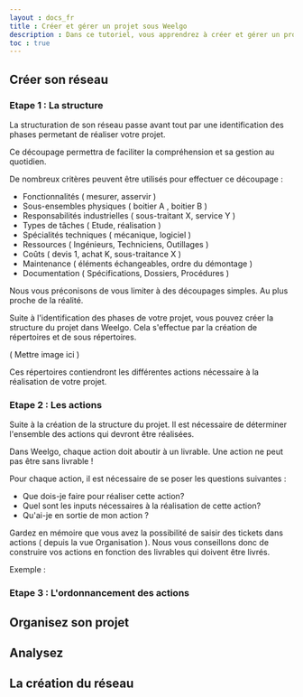 ```yaml
---
layout : docs_fr
title : Créer et gérer un projet sous Weelgo
description : Dans ce tutoriel, vous apprendrez à créer et gérer un projet Weelgo au quotidien.
toc : true
---
```



## Créer son réseau

### Etape 1 : La structure 

La structuration de son réseau passe avant tout par une identification des phases permetant de réaliser votre projet. 

Ce découpage permettra de faciliter la compréhension et sa gestion au quotidien. 

De nombreux critères peuvent être utilisés pour effectuer ce découpage : 

* Fonctionnalités ( mesurer, asservir )
* Sous-ensembles physiques ( boitier A , boitier B ) 
* Responsabilités industrielles ( sous-traitant X, service Y ) 
* Types de tâches ( Etude, réalisation ) 
* Spécialités techniques ( mécanique, logiciel ) 
* Ressources ( Ingénieurs, Techniciens, Outillages ) 
* Coûts ( devis 1, achat K, sous-traitance X ) 
* Maintenance ( éléments échangeables, ordre du démontage ) 
* Documentation ( Spécifications, Dossiers, Procédures )

Nous vous préconisons de vous limiter à des découpages simples. Au plus proche de la réalité. 

Suite à l'identification des phases de votre projet, vous pouvez créer la structure du projet dans Weelgo. Cela s'effectue par la création de répertoires et de sous répertoires.

( Mettre image ici ) 

Ces répertoires contiendront les différentes actions nécessaire à la réalisation de votre projet. 

### Etape 2 : Les actions

Suite à la création de la structure du projet. Il est nécessaire de déterminer l'ensemble des actions qui devront être réalisées. 

Dans Weelgo, chaque action doit aboutir à un livrable. Une action ne peut pas être sans livrable !

Pour chaque action, il est nécessaire de se poser les questions suivantes :
* Que dois-je faire pour réaliser cette action? 
* Quel sont les inputs nécessaires à la réalisation de cette action? 
* Qu'ai-je en sortie de mon action ? 

Gardez en mémoire que vous avez la possibilité de saisir des tickets dans actions ( depuis la vue Organisation ). Nous vous conseillons donc de construire vos actions en fonction des livrables qui doivent être livrés. 

Exemple : 



### Etape 3 : L'ordonnancement des actions

## Organisez son projet


## Analysez

## La création du réseau
